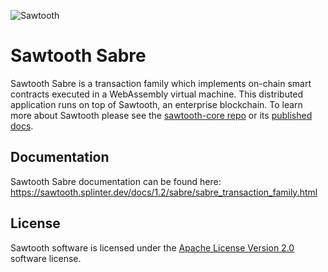 
![ Sawtooth](images/sawtooth_logo_light_blue-small.png)

# Sawtooth Sabre

Sawtooth Sabre is a transaction family which implements on-chain smart contracts
executed in a WebAssembly virtual machine. This distributed application runs on
top of Sawtooth, an enterprise blockchain. To learn more about
Sawtooth please see the
[sawtooth-core repo](https://github.com/splintercommunity/sawtooth-core) or its
[published docs](https://sawtooth.splinter.dev/).

## Documentation

Sawtooth Sabre documentation can be found here:
https://sawtooth.splinter.dev/docs/1.2/sabre/sabre_transaction_family.html

## License

Sawtooth software is licensed under the
[Apache License Version 2.0](LICENSE) software license.
